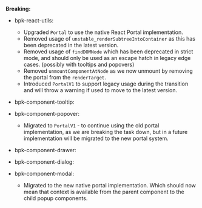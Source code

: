 **Breaking:**

- bpk-react-utils:
  - Upgraded `Portal` to use the native React Portal implementation.
  - Removed usage of `unstable_renderSubtreeIntoContainer` as this has been deprecated in the latest version.
  - Removed usage of `findDOMNode` which has been deprecated in strict mode, and should only be used as an escape hatch in legacy edge cases. (possibly with tooltips and popovers)
  - Removed `unmountComponentAtNode` as we now unmount by removing the portal from the `renderTarget`.
  - Introduced `PortalV1` to support legacy usage during the transition and will throw a warning if used to move to the latest version.

- bpk-component-tooltip:
- bpk-component-popover:
  - Migrated to `PortalV1` - to continue using the old portal implementation, as we are breaking the task down, but in a future implementation will be migrated to the new portal system.

- bpk-component-drawer:
- bpk-component-dialog:
- bpk-component-modal:
  - Migrated to the new native portal implementation. Which should now mean that context is available from the parent component to the child popup components.